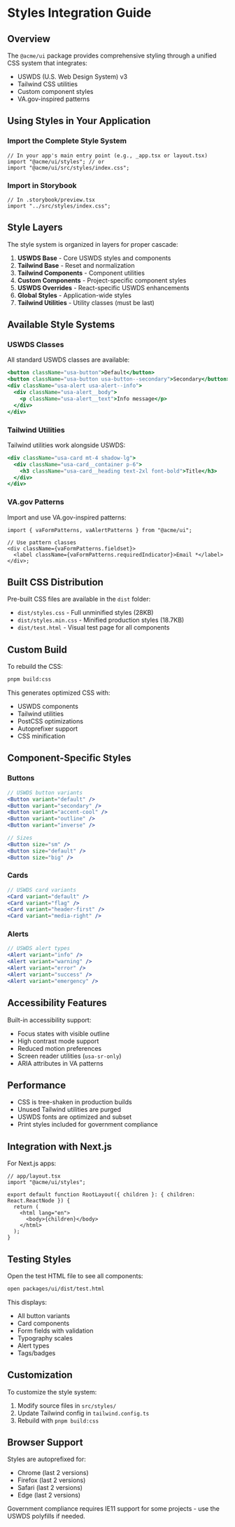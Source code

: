 # Styles Integration Guide

## Overview

The `@acme/ui` package provides comprehensive styling through a unified CSS system that integrates:

- USWDS (U.S. Web Design System) v3
- Tailwind CSS utilities
- Custom component styles
- VA.gov-inspired patterns

## Using Styles in Your Application

### Import the Complete Style System

```tsx
// In your app's main entry point (e.g., _app.tsx or layout.tsx)
import "@acme/ui/styles"; // or
import "@acme/ui/src/styles/index.css";
```

### Import in Storybook

```tsx
// In .storybook/preview.tsx
import "../src/styles/index.css";
```

## Style Layers

The style system is organized in layers for proper cascade:

1. **USWDS Base** - Core USWDS styles and components
2. **Tailwind Base** - Reset and normalization
3. **Tailwind Components** - Component utilities
4. **Custom Components** - Project-specific component styles
5. **USWDS Overrides** - React-specific USWDS enhancements
6. **Global Styles** - Application-wide styles
7. **Tailwind Utilities** - Utility classes (must be last)

## Available Style Systems

### USWDS Classes

All standard USWDS classes are available:

```jsx
<button className="usa-button">Default</button>
<button className="usa-button usa-button--secondary">Secondary</button>
<div className="usa-alert usa-alert--info">
  <div className="usa-alert__body">
    <p className="usa-alert__text">Info message</p>
  </div>
</div>
```

### Tailwind Utilities

Tailwind utilities work alongside USWDS:

```jsx
<div className="usa-card mt-4 shadow-lg">
  <div className="usa-card__container p-6">
    <h3 className="usa-card__heading text-2xl font-bold">Title</h3>
  </div>
</div>
```

### VA.gov Patterns

Import and use VA.gov-inspired patterns:

```tsx
import { vaFormPatterns, vaAlertPatterns } from "@acme/ui";

// Use pattern classes
<div className={vaFormPatterns.fieldset}>
  <label className={vaFormPatterns.requiredIndicator}>Email *</label>
</div>;
```

## Built CSS Distribution

Pre-built CSS files are available in the `dist` folder:

- `dist/styles.css` - Full unminified styles (28KB)
- `dist/styles.min.css` - Minified production styles (18.7KB)
- `dist/test.html` - Visual test page for all components

## Custom Build

To rebuild the CSS:

```bash
pnpm build:css
```

This generates optimized CSS with:

- USWDS components
- Tailwind utilities
- PostCSS optimizations
- Autoprefixer support
- CSS minification

## Component-Specific Styles

### Buttons

```jsx
// USWDS button variants
<Button variant="default" />
<Button variant="secondary" />
<Button variant="accent-cool" />
<Button variant="outline" />
<Button variant="inverse" />

// Sizes
<Button size="sm" />
<Button size="default" />
<Button size="big" />
```

### Cards

```jsx
// USWDS card variants
<Card variant="default" />
<Card variant="flag" />
<Card variant="header-first" />
<Card variant="media-right" />
```

### Alerts

```jsx
// USWDS alert types
<Alert variant="info" />
<Alert variant="warning" />
<Alert variant="error" />
<Alert variant="success" />
<Alert variant="emergency" />
```

## Accessibility Features

Built-in accessibility support:

- Focus states with visible outline
- High contrast mode support
- Reduced motion preferences
- Screen reader utilities (`usa-sr-only`)
- ARIA attributes in VA patterns

## Performance

- CSS is tree-shaken in production builds
- Unused Tailwind utilities are purged
- USWDS fonts are optimized and subset
- Print styles included for government compliance

## Integration with Next.js

For Next.js apps:

```tsx
// app/layout.tsx
import "@acme/ui/styles";

export default function RootLayout({ children }: { children: React.ReactNode }) {
  return (
    <html lang="en">
      <body>{children}</body>
    </html>
  );
}
```

## Testing Styles

Open the test HTML file to see all components:

```bash
open packages/ui/dist/test.html
```

This displays:

- All button variants
- Card components
- Form fields with validation
- Typography scales
- Alert types
- Tags/badges

## Customization

To customize the style system:

1. Modify source files in `src/styles/`
2. Update Tailwind config in `tailwind.config.ts`
3. Rebuild with `pnpm build:css`

## Browser Support

Styles are autoprefixed for:

- Chrome (last 2 versions)
- Firefox (last 2 versions)
- Safari (last 2 versions)
- Edge (last 2 versions)

Government compliance requires IE11 support for some projects - use the USWDS polyfills if needed.
